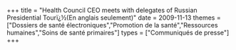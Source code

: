 +++
title = "Health Council CEO meets with delegates of Russian Presidential Tourï¿½(En anglais seulement)"
date = 2009-11-13
themes = ["Dossiers de santé électroniques","Promotion de la santé","Ressources humaines","Soins de santé primaires"]
types = ["Communiqués de presse"]
+++
